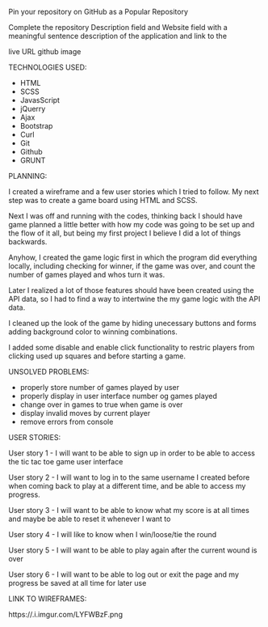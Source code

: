 Pin your repository on GitHub as a Popular Repository


Complete the repository Description field and Website field with a meaningful sentence description of the application and link to the


live URL github image



TECHNOLOGIES USED:

- HTML
- SCSS
- JavasScript
- jQuerry
- Ajax
- Bootstrap
- Curl
- Git
- Github
- GRUNT



PLANNING:

I created a wireframe and a few user stories which I tried to follow. My next
step was to create a game board using HTML and SCSS.

Next I was off and running with the codes, thinking back I should have game
planned a little better with how my code was going to be set up and the flow
of it all, but being my first project I believe I did a lot of things backwards.

Anyhow, I created the game logic first in which the program did everything
locally, including checking for winner, if the game was over, and count the
number of games played and whos turn it was.

Later I realized a lot of those features should have been created using the
API data, so I had to find a way to intertwine the my game logic with the
API data.

I cleaned up the look of the game by hiding unecessary buttons and forms
adding background color to winning combinations.

I added some disable and enable click functionality to restric players from
clicking used up squares and before starting a game.




UNSOLVED PROBLEMS:

- properly store number of games played by user
- properly display in user interface number og games played
- change over in games to true when game is over
- display invalid moves by current player
- remove errors from console




USER STORIES:

User story 1 - I will want to be able to sign up in order to be able to access
the tic tac toe game user interface

User story 2 - I will want to log in to the same username I created before
when coming back to play at a different time, and be able to access my progress.

User story 3 - I will want to be able to know what my score is at all times and
maybe be able to reset it whenever I want to

User story 4 - I will like to know when I win/loose/tie the round

User story 5 - I will want to be able to play again after the current wound is
over

User story 6 - I will want to be able to log out or exit the page and my
progress be saved at all time for later use


LINK TO WIREFRAMES:

https://.i.imgur.com/LYFWBzF.png
